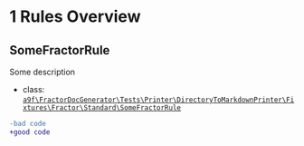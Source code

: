 # 1 Rules Overview

## SomeFractorRule

Some description

- class: [`a9f\FractorDocGenerator\Tests\Printer\DirectoryToMarkdownPrinter\Fixtures\Fractor\Standard\SomeFractorRule`](Fixtures/Fractor/Standard/SomeFractorRule.php)

```diff
-bad code
+good code
```

<br>
